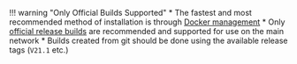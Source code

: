 !!! warning "Only Official Builds Supported"
	* The fastest and most recommended method of installation is through [Docker management](/running-a-node/node-setup)
	* Only [official release builds](/integration-guides/build-options#official-release-builds) are recommended and supported for use on the main network
	* Builds created from git should be done using the available release tags (`V21.1` etc.)